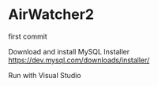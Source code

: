 # AirWatcher2
first commit

Download and install MySQL Installer
https://dev.mysql.com/downloads/installer/


Run with Visual Studio
